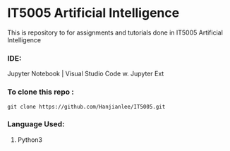 # IT5005 Artificial Intelligence

This is repository to for assignments and tutorials done in IT5005 Artificial Intelligence

### IDE:

Jupyter Notebook | Visual Studio Code w. Jupyter Ext

### To clone this repo :

    git clone https://github.com/Hanjianlee/IT5005.git

### Language Used:

1. Python3
